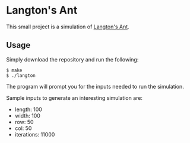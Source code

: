 # Langton's Ant

This small project is a simulation of [Langton's Ant](https://en.wikipedia.org/wiki/Langton%27s_ant).

## Usage
Simply download the repository and run the following:
```
$ make
$ ./langton
```
The program will prompt you for the inputs needed to run the simulation.

Sample inputs to generate an interesting simulation are:
* length: 100
* width: 100
* row: 50
* col: 50
* iterations: 11000
